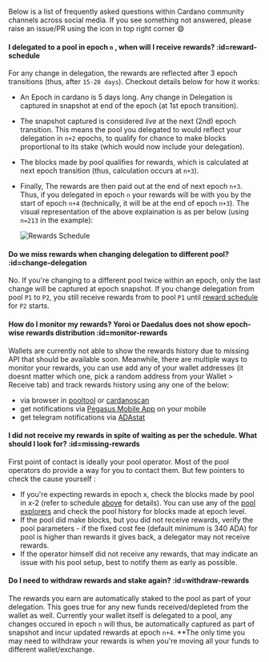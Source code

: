 Below is a list of frequently asked questions within Cardano community channels across social media. If you see something not answered, please raise an issue/PR using the icon in top right corner :smile:

#### I delegated to a pool in epoch `n` , when will I receive rewards? :id=reward-schedule
For any change in delegation, the rewards are reflected after 3 epoch transitions (thus, after `15-20 days`). Checkout details below for how it works:
- An Epoch in cardano is 5 days long. Any change in Delegation is captured in snapshot at end of the epoch (at 1st epoch transition).
- The snapshot captured is considered *live* at the next (2nd) epoch transition. This means the pool you delegated to would reflect your delegation in `n+2` epochs, to qualify for chance to make blocks proportional to its stake (which would now include your delegation).
- The blocks made by pool qualifies for rewards, which is calculated at next epoch transition (thus, calculation occurs at `n+3`).
- Finally, The rewards are then paid out at the end of next epoch `n+3`.
Thus, if you delegated in epoch `n` your rewards will be with you by the start of epoch `n+4` (technically, it will be at the end of epoch `n+3`).
The visual representation of the above explaination is as per below (using `n=213` in the example):

  ![Rewards Schedule](https://raw.githubusercontent.com/cardano-community/support-faq/images/docs/images/rewards-schedule.jpg)

#### Do we miss rewards when changing delegation to different pool? :id=change-delegation
No.
If you're changing to a different pool twice within an epoch, only the last change will be captured at epoch snapshot.
If you change delegation from pool `P1` to `P2`, you still receive rewards from  to pool `P1` until [reward schedule](#reward-schedule) for `P2` starts.

#### How do I monitor my rewards? Yoroi or Daedalus does not show epoch-wise rewards distribution :id=monitor-rewards
Wallets are currently not able to show the rewards history due to missing API that should be available soon. Meanwhile, there are multiple ways to monitor your rewards, you can use add any of your wallet addresses (it doesnt matter which one, pick a random address from your Wallet > Receive tab) and track rewards history using any one of the below:
- via browser in [pooltool] or [cardanoscan]
- get notifications via [Pegasus Mobile App](https://pegasuspool.info/) on your mobile
- get telegram notifications via [ADAstat](https://t.me/AdaStatBot)

#### I did not receive my rewards in spite of waiting as per the schedule. What should I look for? :id=missing-rewards
First point of contact is ideally your pool operator. Most of the pool operators do provide a way for you to contact them. But few pointers to check the cause yourself :
- If you're expecting rewards in epoch x, check the blocks made by pool in x-2 (refer to schedule [above](#reward-schedule) for details).  You can use any of the [pool explorers](explorers.md#list) and check the pool history for blocks made at epoch level.
- If the pool did make blocks, but you did not receive rewards, verify the pool parameters - if the fixed cost fee (default minimum is 340 ADA) for pool is higher than rewards it gives back, a delegator may not receive rewards.
- If the operator himself did not receive any rewards, that may indicate an issue with his pool setup, best to notify them as early as possible.

#### Do I need to withdraw rewards and stake again? :id=withdraw-rewards
The rewards you earn are automatically staked to the pool as part of your delegation. This goes true for any new funds received/depleted from the wallet as well. Currently your wallet itself is delegated to a pool, any changes occured in epoch `n` will thus, be automatically captured as part of snapshot and incur updated rewards at epoch `n+4`. **The only time you may need to withdraw your rewards is when you're moving all your funds to different wallet/exchange. 

[pooltool]: https://pooltool.io
[cardanoscan]: https://cardanoscan.io
[adapools]: https://adapools.org
